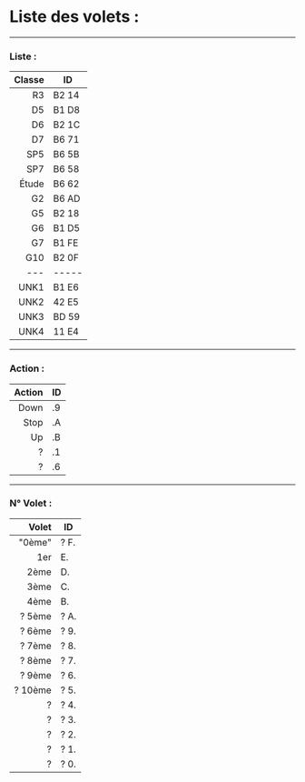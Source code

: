 # Liste des volets : 
---
### Liste :
| Classe | ID |
|-----:|-----------|
| R3 | B2 14 |
| D5 | B1 D8 |
| D6 | B2 1C |
| D7 | B6 71 |
| SP5 | B6 5B |
| SP7 | B6 58 |
| Étude | B6 62 |
| G2 | B6 AD |
| G5 | B2 18 |
| G6 | B1 D5 |
| G7 | B1 FE |
| G10 | B2 0F |
| --- | ----- |
| UNK1 | B1 E6 |
| UNK2 | 42 E5 |
| UNK3 | BD 59 |
| UNK4 | 11 E4 |



---
### Action :
| Action | ID |
|-------:|----|
| Down | .9 |
| Stop | .A |
| Up | .B |
| ? | .1 |
| ? | .6 |

---
### N° Volet :
| Volet | ID |
|------:|----|
| "0ème" | ? F. |
| 1er | E. |
| 2ème | D. |
| 3ème | C. |
| 4ème | B. |
| ? 5ème | ? A. |
| ? 6ème | ? 9. | 
| ? 7ème | ? 8. |
| ? 8ème | ? 7. |
| ? 9ème | ? 6. |
| ? 10ème| ? 5. |
| ?| ? 4. |
| ?| ? 3. |
| ?| ? 2. |
| ?| ? 1. |
| ?| ? 0. |
